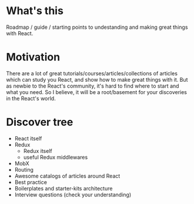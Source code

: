 # What's this
Roadmap / guide / starting points to undestanding and making great things with React.

# Motivation
There are a lot of great tutorials/courses/articles/collections of articles which can study you React, and show how to make great things with it. But as newbie to the React's community, it's hard to find where to start and what you need. So I believe, it will be a root/basement for your discoveries in the React's world.

# Discover tree
* React itself
* Redux
  * Redux itself
  * useful Redux middlewares
* MobX
* Routing
* Awesome catalogs of articles around React
* Best practice
* Boilerplates and starter-kits architecture
* Interview questions (check your understanding)
